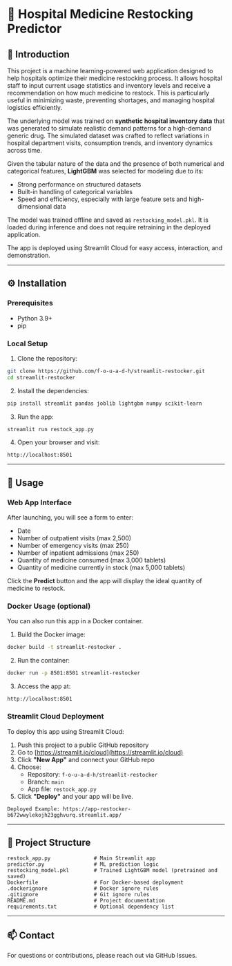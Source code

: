 # 🏥 Hospital Medicine Restocking Predictor

## 📘 Introduction
This project is a machine learning-powered web application designed to help hospitals optimize their medicine restocking process. It allows hospital staff to input current usage statistics and inventory levels and receive a recommendation on how much medicine to restock. This is particularly useful in minimizing waste, preventing shortages, and managing hospital logistics efficiently.

The underlying model was trained on **synthetic hospital inventory data** that was generated to simulate realistic demand patterns for a high-demand generic drug. The simulated dataset was crafted to reflect variations in hospital department visits, consumption trends, and inventory dynamics across time.

Given the tabular nature of the data and the presence of both numerical and categorical features, **LightGBM** was selected for modeling due to its:
- Strong performance on structured datasets
- Built-in handling of categorical variables
- Speed and efficiency, especially with large feature sets and high-dimensional data

The model was trained offline and saved as `restocking_model.pkl`. It is loaded during inference and does not require retraining in the deployed application.

The app is deployed using Streamlit Cloud for easy access, interaction, and demonstration.

---

## ⚙️ Installation

### Prerequisites
- Python 3.9+
- pip

### Local Setup
1. Clone the repository:
```bash
git clone https://github.com/f-o-u-a-d-h/streamlit-restocker.git
cd streamlit-restocker
```
2. Install the dependencies:
```bash
pip install streamlit pandas joblib lightgbm numpy scikit-learn
```
3. Run the app:
```bash
streamlit run restock_app.py
```
4. Open your browser and visit:
```
http://localhost:8501
```

---

## 🚀 Usage

### Web App Interface
After launching, you will see a form to enter:
- Date
- Number of outpatient visits (max 2,500)
- Number of emergency visits (max 250)
- Number of inpatient admissions (max 250)
- Quantity of medicine consumed (max 3,000 tablets)
- Quantity of medicine currently in stock (max 5,000 tablets)

Click the **Predict** button and the app will display the ideal quantity of medicine to restock.

### Docker Usage (optional)
You can also run this app in a Docker container.

1. Build the Docker image:
```bash
docker build -t streamlit-restocker .
```
2. Run the container:
```bash
docker run -p 8501:8501 streamlit-restocker
```
3. Access the app at:
```
http://localhost:8501
```

### Streamlit Cloud Deployment
To deploy this app using Streamlit Cloud:
1. Push this project to a public GitHub repository
2. Go to [https://streamlit.io/cloud](https://streamlit.io/cloud)
3. Click **"New App"** and connect your GitHub repo
4. Choose:
   - Repository: `f-o-u-a-d-h/streamlit-restocker`
   - Branch: `main`
   - App file: `restock_app.py`
5. Click **"Deploy"** and your app will be live.
```
Deployed Example: https://app-restocker-b672wwylekojh23gghvurq.streamlit.app/
```

---

## 📂 Project Structure
```
restock_app.py              # Main Streamlit app
predictor.py                # ML prediction logic
restocking_model.pkl        # Trained LightGBM model (pretrained and saved)
Dockerfile                  # For Docker-based deployment
.dockerignore               # Docker ignore rules
.gitignore                  # Git ignore rules
README.md                   # Project documentation
requirements.txt            # Optional dependency list
```

---

## 📫 Contact
For questions or contributions, please reach out via GitHub Issues.
